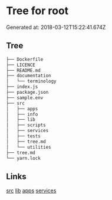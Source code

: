 # Tree for root
Generated at: 2018-03-12T15:22:41.674Z
## Tree
```bash
├── Dockerfile
├── LICENCE
├── README.md
├── documentation
│   └── terminology
├── index.js
├── package.json
├── sample.env
├── src
│   ├── apps
│   ├── info
│   ├── lib
│   ├── scripts
│   ├── services
│   ├── tests
│   ├── tree.md
│   └── utilities
├── tree.md
└── yarn.lock

```

## Links
[src](src/tree.md)
[lib](src/lib/tree.md)
[apps](src/apps/tree.md)
[services](src/services/tree.md)